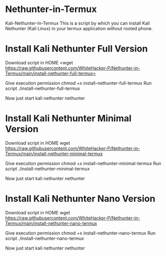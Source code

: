 # Nethunter-in-Termux
Kali-Nethunter-In-Termux
This is a script by which you can install Kali Nethunter (Kali Linux) in your termux application without rooted phone.

# Install Kali Nethunter Full Version
Download script in HOME 
<wget https://raw.githubusercontent.com/WhiteHacker-P/Nethunter-in-Termux/main/install-nethunter-full-termux>

Give execution permission chmod +x install-nethunter-full-termux
Run script ./install-nethunter-full-termux

Now just start kali nethunter nethunter

# Install Kali Nethunter Minimal Version
Download script in HOME wget https://raw.githubusercontent.com/WhiteHacker-P/Nethunter-in-Termux/main/install-nethunter-minimal-termux

Give execution permission chmod +x install-nethunter-minimal-termux
Run script ./install-nethunter-minimal-termux

Now just start kali nethunter nethunter

# Install Kali Nethunter Nano Version
Download script in HOME wget https://raw.githubusercontent.com/WhiteHacker-P/Nethunter-in-Termux/main/install-nethunter-nano-termux

Give execution permission chmod +x install-nethunter-nano-termux
Run script ./install-nethunter-nano-termux

Now just start kali nethunter nethunter

